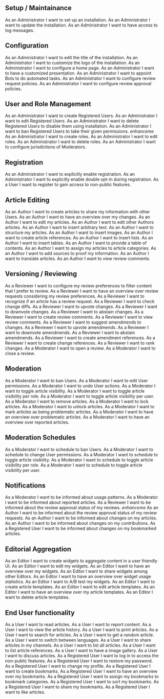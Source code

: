 ## Setup / Maintainance

As an Administrator I want to set up an installation.
As an Administrator I want to update the installation.
As an Administrator I want to have access to log messages.

## Configuration

As an Administrator I want to edit the title of the installation.
As an Administrator I want to customize the logo of the installation.
As an Administrator I want to configure a home page.
As an Administrator I want to have a customized presentation.
As an Administrator I want to appoint Bots to do automated tasks.
As an Administrator I want to configure review request policies.
As an Administrator I want to configure review approval policies.

## User and Role Management

As an Administrator I want to create Registered Users.
As an Administrator I want to edit Registered Users.
As an Administrator I want to delete Registered Users to disable them using installation.
As an Administrator I want to ban Registered Users to take their given permissions. *enhanceme*
As an Administrator I want to create roles.
As an Administrator I want to edit roles.
As an Administrator I want to delete roles.
As an Administrator I want to configure jurisdictions of Moderators.

## Registration

As an Administrator I want to explicitly enable registration.
As an Administrator I want to explicitly enable double opt-in during registration.
As a User I want to register to gain access to non-public features.

## Article Editing

As an Author I want to create articles to share my information with other Users.
As an Author I want to have an overview over my changes.
As an Author I want to edit my articles.
As an Author I want to edit other Authors articles.
As an Author I want to insert arbitrary text.
As an Author I want to structure my articles.
As an Author I want to insert images.
As an Author I want to create article references.
As an Author I want to insert lists.
As an Author I want to insert tables.
As an Author I want to provide a table of contents.
As an Author I want to assign my articles to article categories.
As an Author I want to add sources to proof my information.
As an Author I want to translate articles.
As an Author I want to view review comments.

## Versioning / Reviewing

As a Reviewer I want to configure my review preferences to filter content that I prefer to review.
As a Reviewer I want to have an overview over review requests considering my review preferences.
As a Reviewer I want to recognize if an article has a review request.
As a Reviewer I want to check change diffs.
As a Reviewer I want to upvote changes.
As a Reviewer I want to downvote changes.
As a Reviewer I want to abstain changes.
As a Reviewer I want to create review comments.
As a Reviewer I want to view review comments.
As a Reviewer I want to suggest amendmends to changes.
As a Reviewer I want to upvote amendmends.
As a Reviewer I want to downvote amendmends.
As a Reviewer I want to abstain amendmends.
As a Reviewer I want to create amendment references.
As a Reviewer I want to create change references.
As a Reviewer I want to rank changes.
As a Moderator I want to open a review.
As a Moderator I want to close a review.

## Moderation

As a Moderator I want to ban Users.
As a Moderator I want to edit User permissions.
As a Moderator I want to undo User actions.
As a Moderator I want to toggle article visibility.
As a Moderator I want to toggle article visibility per role.
As a Moderator I want to toggle article visibility per user.
As a Moderator I want to remove articles.
As a Moderator I want to lock articles.
As a Moderator I want to unlock articles.
As a Moderator I want to mark articles as being problematic articles.
As a Moderator I want to have an overview over problematic articles.
As a Moderator I want to have an overview over reported articles.

## Moderation Schedules

As a Moderator I want to schedule to ban Users.
As a Moderator I want to schedule to change User permissions.
As a Moderator I want to schedule to toggle article visibility.
As a Moderator I want to schedule to toggle article visibility per role.
As a Moderator I want to schedule to toggle article visibility per user.

## Notifications

As a Moderator I want to be informed about usage patterns.
As a Moderator I want to be informed about reported articles.
As a Reviewer I want to be informed about the review approval status of my reviews. *enhanceme*
As an Author I want to be informed about the review approval status of my review requests.
As an Author I want to be informed about changes on my articles.
As an Author I want to be informed about changes on my contributions.
As a Registered User I want to be informed about changes on my bookmarked articles.

## Editorial Aggregation

As an Editor I want to create widgets to aggregate content in a user friendly UI.
As an Editor I want to edit my widgets.
As an Editor I want to have an overview over my widgets.
As an Editor I want to share widgets among other Editors.
As an Editor I want to have an overview over widget usage statistics.
As an Editor I want to A/B test my widgets.
As an Editor I want to create article templates.
As an Editor I want to edit article templates.
As an Editor I want to have an overview over my article templates.
As an Editor I want to delete article templates.

## End User functionality

As a User I want to read articles.
As a User I want to report content.
As a User I want to view the article history.
As a User I want to print articles.
As a User I want to search for articles.
As a User I want to get a random article.
As a User I want to switch between languages.
As a User I want to share articles in my channels.
As a User I want to list all articles.
As a User I want to list article references.
As a User I want to have a image gallery.
As a User I want to discuss articles.
As a Registered User I want to log in to access the non-public features.
As a Registered User I want to restore my password.
As a Registered User I want to change my profile.
As a Registered User I want to create bookmarks.
As a Registered User I want to have an overview over my bookmarks.
As a Registered User I want to assign my bookmarks to bookmark categories.
As a Registered User I want to sort my bookmarks.
As a Registered User I want to share my bookmarks.
As a Registered User I want to like articles.
